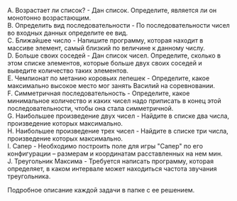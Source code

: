 A. Возрастает ли список? - Дан список. Определите, является ли он монотонно возрастающим.  
B. Определить вид последовательности - По последовательности чисел во входных данных определите ее вид.  
C. Ближайшее число - Напишите программу, которая находит в массиве элемент, самый близкий по величине к  данному числу.  
D. Больше своих соседей - Дан список чисел. Определите, сколько в этом списке элементов, которые больше двух своих соседей и выведите количество таких элементов.  
E. Чемпионат по метанию коровьих лепешек - Определите, какое максимально высокое место мог занять Василий на соревновании.  
F. Симметричная последовательность -  Определите, какое минимальное количество и каких чисел надо приписать в конец этой последовательности, чтобы она стала симметричной.  
G. Наибольшее произведение двух чисел - Найдите в списке два числа, произведение которых максимально.   
H. Наибольшее произведение трех чисел - Найдите в списке три числа, произведение которых максимально.   
I. Сапер - Необходимо построить поле для игры "Сапер" по его конфигурации – размерам и координатам расставленных на нем мин.  
J. Треугольник Максима - Требуется написать программу, которая определяет, в каком интервале может находиться частота звучания треугольника.   

Подробное описание каждой задачи в папке с ее решением.
